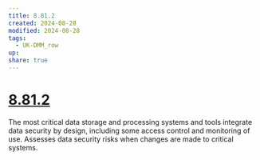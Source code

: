 ```yaml
---
title: 8.81.2
created: 2024-08-28
modified: 2024-08-28
tags:
  - UK-DMM_row
up: 
share: true
---
```

# [8.81.2](8.81.2.md)

The most critical data storage and processing systems and tools integrate data security by design, including some access control and monitoring of use. Assesses data security risks when changes are made to critical systems.
